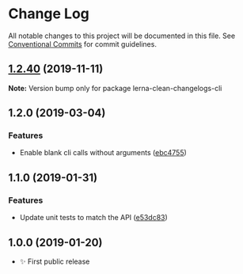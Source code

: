 # Change Log

All notable changes to this project will be documented in this file.
See [Conventional Commits](https://conventionalcommits.org) for commit guidelines.

## [1.2.40](https://gitlab.com/codsen/codsen/compare/lerna-clean-changelogs-cli@1.2.39...lerna-clean-changelogs-cli@1.2.40) (2019-11-11)

**Note:** Version bump only for package lerna-clean-changelogs-cli





## 1.2.0 (2019-03-04)

### Features

- Enable blank cli calls without arguments ([ebc4755](https://gitlab.com/codsen/codsen/commit/ebc4755))

## 1.1.0 (2019-01-31)

### Features

- Update unit tests to match the API ([e53dc83](https://gitlab.com/codsen/codsen/commit/e53dc83))

## 1.0.0 (2019-01-20)

- ✨ First public release
